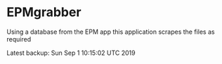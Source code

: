 # EPMgrabber
Using a database from the EPM app this application scrapes the files as required


Latest backup: Sun Sep 1 10:15:02 UTC 2019
